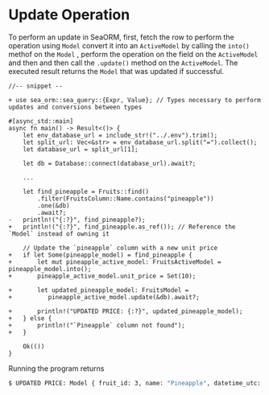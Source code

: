 # Update Operation



To perform an update in SeaORM, first, fetch the row to perform the operation using `Model` convert it into an `ActiveModel` by calling the `into()` methof on the `Model` , perform the operation on the field on the `ActiveModel` and then and then call the `.update()` method on the `ActiveModel`. The executed result returns the  `Model` that was updated if successful.

```rust,no_run
//-- snippet --

+ use sea_orm::sea_query::{Expr, Value}; // Types necessary to perform updates and conversions between types

#[async_std::main]
async fn main() -> Result<()> {
    let env_database_url = include_str!("../.env").trim();
    let split_url: Vec<&str> = env_database_url.split("=").collect();
    let database_url = split_url[1];

    let db = Database::connect(database_url).await?;
    
    ...

    let find_pineapple = Fruits::find()
    	.filter(FruitsColumn::Name.contains("pineapple"))
    	.one(&db)
    	.await?;
-   println!("{:?}", find_pineapple?);
+   println!("{:?}", find_pineapple.as_ref()); // Reference the `Model` instead of owning it
    
    // Update the `pineapple` column with a new unit price
+   if let Some(pineapple_model) = find_pineapple {
+       let mut pineapple_active_model: FruitsActiveModel = pineapple_model.into();
+       pineapple_active_model.unit_price = Set(10);

+       let updated_pineapple_model: FruitsModel =
+          pineapple_active_model.update(&db).await?;

+       println!("UPDATED PRICE: {:?}", updated_pineapple_model);
+   } else {
+       println!("`Pineapple` column not found");
+   }

    Ok(())
}
```

Running the program returns 

```sh
$ UPDATED PRICE: Model { fruit_id: 3, name: "Pineapple", datetime_utc: 2022-01-22T13:35:27, unit_price: 10, sku: "FM2022AKB42" }
```


